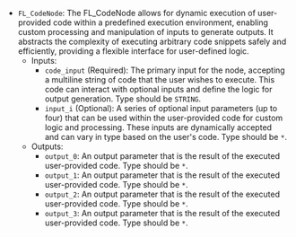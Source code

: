 - `FL_CodeNode`: The FL_CodeNode allows for dynamic execution of user-provided code within a predefined execution environment, enabling custom processing and manipulation of inputs to generate outputs. It abstracts the complexity of executing arbitrary code snippets safely and efficiently, providing a flexible interface for user-defined logic.
    - Inputs:
        - `code_input` (Required): The primary input for the node, accepting a multiline string of code that the user wishes to execute. This code can interact with optional inputs and define the logic for output generation. Type should be `STRING`.
        - `input_i` (Optional): A series of optional input parameters (up to four) that can be used within the user-provided code for custom logic and processing. These inputs are dynamically accepted and can vary in type based on the user's code. Type should be `*`.
    - Outputs:
        - `output_0`: An output parameter that is the result of the executed user-provided code. Type should be `*`.
        - `output_1`: An output parameter that is the result of the executed user-provided code. Type should be `*`.
        - `output_2`: An output parameter that is the result of the executed user-provided code. Type should be `*`.
        - `output_3`: An output parameter that is the result of the executed user-provided code. Type should be `*`.
